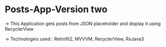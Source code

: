 # Posts-App-Version two

-> This Application gets posts from JSON placeholder and display it using RecyclerView 

-> Technologies used : Retrofit2, MVVVM, RecyclerView, RxJava3
